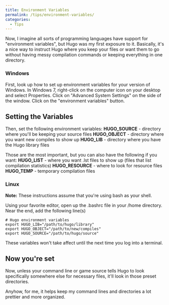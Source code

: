 ```yaml
---
title: Environment Variables
permalink: /tips/environment-variables/
categories: 
  - Tips
---
```


Now, I imagine all sorts of programming languages have support for
"environment variables", but Hugo was my first exposure to it.
Basically, it's a nice way to instruct Hugo where you keep your files or
want them to go without having messy compilation commands or keeping
everything in one directory.

### Windows

First, look up how to set up environment variables for your version of
Windows. In Windows 7, right-click on the computer icon on your desktop
and select Properties. Click on "Advanced System Settings" on the side
of the window. Click on the "environment variables" button.

## Setting the Variables

Then, set the following environment variables:
**HUGO_SOURCE** - directory where you'll be keeping your source files
**HUGO_OBJECT** - directory where you want new compiles to show up
**HUGO_LIB** - directory where you have the Hugo library files

Those are the most important, but you can also have the following if you
want:
**HUGO_LIST** - where you want .lst files to show up (files that list
compilation statistics)
**HUGO_RESOURCE** - where to look for resource files
**HUGO_TEMP** - temporary compilation files

### Linux

**Note:** These instructions assume that you're using bash as your
shell.

Using your favorite editor, open up the .bashrc file in your /home
directory. Near the end, add the following line(s)

    # Hugo environment variables
    export HUGO_LIB="/path/to/hugo/library"
    export HUGO_OBJECT="/path/to/new/compiles"
    export HUGO_SOURCE="/path/to/hugo/source"

These variables won't take affect until the next time you log into a
terminal.

## Now you're set

Now, unless your command line or game source tells Hugo to look
specifically somewhere else for necessary files, it'll look in those
preset directories.

Anyhow, for me, it helps keep my command lines and directories a lot
prettier and more organized.
